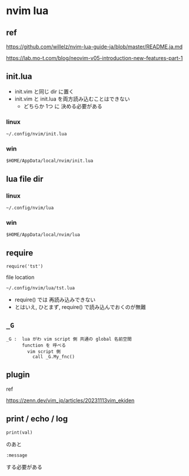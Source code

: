 
# nvim lua


## ref

https://github.com/willelz/nvim-lua-guide-ja/blob/master/README.ja.md

https://lab.mo-t.com/blog/neovim-v05-introduction-new-features-part-1


## init.lua

- init.vim と同じ dir に置く
- init.vim と init.lua を両方読み込むことはできない
  - どちらか 1つ に 決める必要がある

### linux

```
~/.config/nvim/init.lua
```

### win

```
$HOME/AppData/local/nvim/init.lua
```


## lua file dir

### linux

```
~/.config/nvim/lua
```

### win

```
$HOME/AppData/local/nvim/lua
```


## require

```
require('tst')
```

file location

```
~/.config/nvim/lua/tst.lua
```

- require() では 再読み込みできない
- とはいえ, ひとまず, require() で読み込んでおくのが無難


## `_G`

```
_G :  lua がわ vim script 側 共通の global 名前空間
      function を 呼べる
        vim script 側
          call _G.My_fnc()
```


## plugin

ref

https://zenn.dev/vim_jp/articles/20231113vim_ekiden


## print / echo / log

```
print(val)
```

のあと

```
:message
```

する必要がある


